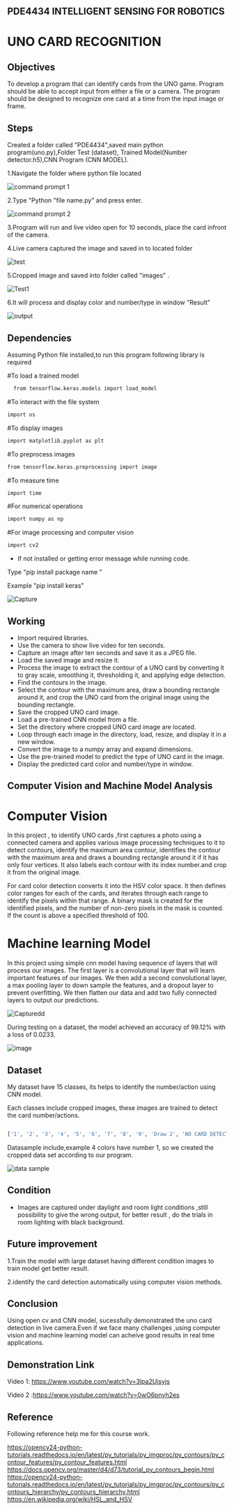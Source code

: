 ## PDE4434 INTELLIGENT SENSING FOR ROBOTICS


# UNO CARD RECOGNITION



## Objectives

To develop a program that can identify cards from the UNO game. Program should be able to accept input from either a file or a camera. The program should be designed to recognize one card at a time from the input image or frame.


## Steps

Created a folder called "PDE4434",saved main python program(uno.py),Folder Test (dataset), Trained Model(Number detector.h5),CNN Program (CNN MODEL).



1.Navigate the folder where python file located


![command prompt 1](https://user-images.githubusercontent.com/117764288/235130156-9b672e73-0365-4e75-be58-77a66a2822cc.JPG)



2.Type "Python "file name.py" and press enter.


![command prompt 2](https://user-images.githubusercontent.com/117764288/235139091-1ebce26c-1d38-43fe-894c-97ee0e1bd421.JPG)

3.Program will run and live video open for 10 seconds, place the card infront of the camera.


4.Live camera captured the image and saved in to located folder


![test](https://user-images.githubusercontent.com/117764288/235215245-78f5ca78-7aa7-4a94-8d97-aebbcf398392.jpeg)


5.Cropped image and saved into folder called "images" .


![Test1](https://user-images.githubusercontent.com/117764288/235215313-d664306d-d76c-4013-8322-ccee69e6c8d4.jpeg)




6.It will process and display  color and number/type in window "Result"


  
![output](https://user-images.githubusercontent.com/117764288/235216180-86088767-79e6-4d18-a4b6-c4e3731c9393.JPG)



## Dependencies

Assuming Python file installed,to run this program following library is required

 #To load a trained model
```bash
  from tensorflow.keras.models import load_model 
```
   #To interact with the file system
  
```bash
import os
```
  #To display images
```bash   
import matplotlib.pyplot as plt

```
 #To preprocess images
 
```bash   
from tensorflow.keras.preprocessing import image

```
#To measure time
  
```bash  
import time 
```
 #For numerical operations  
```bash  
import numpy as np 
```
 #For image processing and computer vision
 
```bash  
import cv2  
```   
* If not installed or getting error message while running code.

Type "pip install package name "

Example "pip install keras"
   
![Capture](https://user-images.githubusercontent.com/117764288/233808048-8fd80304-643f-4174-a797-66f466acf176.JPG)

    

## Working


- Import required libraries.
- Use the camera to show live video for ten seconds.
- Capture an image after ten seconds and save it as a JPEG file.
- Load the saved image and resize it.
- Process the image to extract the contour of a UNO card by converting it to gray scale, smoothing it, thresholding it, and applying edge detection.
- Find the contours in the image.
- Select the contour with the maximum area, draw a bounding rectangle around it, and crop the UNO card from the original image using the bounding rectangle. 
- Save the cropped UNO card image.
- Load a pre-trained CNN model from a file.
- Set the directory where cropped UNO card image are located.
- Loop through each image in the directory, load, resize, and display it in a new window.
- Convert the image to a numpy array and expand dimensions.
- Use the pre-trained model to predict the type of UNO card in the image.
- Display the predicted card color and number/type in window.





##  Computer Vision and Machine Model Analysis

#  Computer Vision 


In this project , to identify UNO cards ,first captures a photo using a connected camera and applies various image processing techniques to it to detect contours, identify the maximum area contour, identifies the contour with the maximum area and draws a bounding rectangle around it if it has only four vertices. It also labels each contour with its index number.and crop it from the original image.

For card color detection  converts it into the HSV color space. It then defines color ranges for each of the cards, and iterates through each range to identify the pixels within that range. A binary mask is created for the identified pixels, and the number of non-zero pixels in the mask is counted. If the count is above a specified threshold of 100.





# Machine learning Model


In this project using simple cnn model having sequence of layers that will process our images. The first layer is a convolutional layer that will learn important features of our images. We then add a second convolutional layer, a max pooling layer to down sample the features, and a dropout layer to prevent overfitting. We then flatten our data and add two fully connected layers to output our predictions.



  

![Capturedd](https://user-images.githubusercontent.com/117764288/235227239-a071efab-e568-4800-96ef-79ca0e1e7337.JPG)








During testing on a dataset, the model achieved an accuracy of 99.12% with a loss of 0.0233.


![image](https://user-images.githubusercontent.com/117764288/235227759-97305af0-9861-4d43-bc46-1eb42a21e7ef.png)





## Dataset 

My dataset have 15 classes, its helps to identify the number/action using CNN model.

Each classes include cropped images, these images are trained to detect the card number/actions.

```bash

['1', '2', '3', '4', '5', '6', '7', '8', '9', 'Draw 2', 'NO CARD DETECTED', 'Reverese', 'Wild card', 'Wild card draw 4', 'skip']

```

Datasample include,example 4 colors have number 1, so we created the cropped data set according to our program.


![data sample](https://user-images.githubusercontent.com/117764288/235218374-16d7d0fd-3c00-4e40-892e-bb1899700976.JPG)


## Condition

- Images are captured under daylight and room light conditions ,still possibility to give the wrong output, for better result , do the trials in room lighting with black background.


## Future improvement

1.Train the model with large dataset having different condition images to train model get better result.

2.identify the card detection automatically using computer vision methods.








## Conclusion

Using open cv and CNN model, sucessfully demonstrated the uno card detection in live camera.Even if we face many challenges ,using computer vision and machine learning model can acheive good results in real time applications.





## Demonstration Link 


Video 1: https://www.youtube.com/watch?v=3lpa2Ujsyjs

Video 2 :https://www.youtube.com/watch?v=0wO6pnyh2es




## Reference

Following reference help me for this course work.

https://opencv24-python-tutorials.readthedocs.io/en/latest/py_tutorials/py_imgproc/py_contours/py_contour_features/py_contour_features.html<br>
https://docs.opencv.org/master/d4/d73/tutorial_py_contours_begin.html<br>
https://opencv24-python-tutorials.readthedocs.io/en/latest/py_tutorials/py_imgproc/py_contours/py_contours_hierarchy/py_contours_hierarchy.html
https://en.wikipedia.org/wiki/HSL_and_HSV






